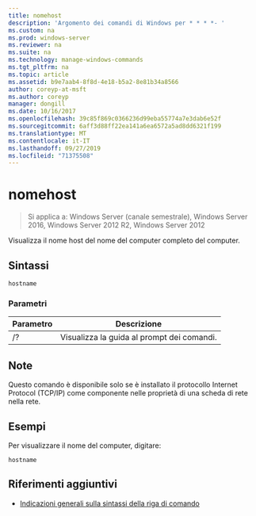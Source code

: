 ```yaml
---
title: nomehost
description: 'Argomento dei comandi di Windows per * * * *- '
ms.custom: na
ms.prod: windows-server
ms.reviewer: na
ms.suite: na
ms.technology: manage-windows-commands
ms.tgt_pltfrm: na
ms.topic: article
ms.assetid: b9e7aab4-8f8d-4e18-b5a2-8e81b34a8566
author: coreyp-at-msft
ms.author: coreyp
manager: dongill
ms.date: 10/16/2017
ms.openlocfilehash: 39c85f869c0366236d99eba55774a7e3dab6e52f
ms.sourcegitcommit: 6aff3d88ff22ea141a6ea6572a5ad8dd6321f199
ms.translationtype: MT
ms.contentlocale: it-IT
ms.lasthandoff: 09/27/2019
ms.locfileid: "71375508"
---
```

# <a name="hostname"></a>nomehost

>Si applica a: Windows Server (canale semestrale), Windows Server 2016, Windows Server 2012 R2, Windows Server 2012

Visualizza il nome host del nome del computer completo del computer. 
## <a name="syntax"></a>Sintassi
```
hostname
```
### <a name="parameters"></a>Parametri
|Parametro|Descrizione|
|-------|--------|
|/?|Visualizza la guida al prompt dei comandi.|
## <a name="remarks"></a>Note
Questo comando è disponibile solo se è installato il protocollo Internet Protocol (TCP/IP) come componente nelle proprietà di una scheda di rete nella rete.
## <a name="BKMK_Examples"></a>Esempi
Per visualizzare il nome del computer, digitare:
```
hostname
```
## <a name="additional-references"></a>Riferimenti aggiuntivi
-   [Indicazioni generali sulla sintassi della riga di comando](command-line-syntax-key.md)
